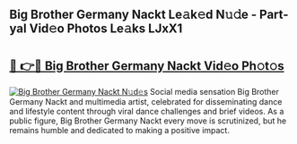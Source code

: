## Big Brother Germany Nackt Le𝚊k𝚎d N𝚞𝚍e - Part-yaI Vid𝚎o Photos Le𝚊ks LJxX1

# <h2><a href="http://fb8dn3.evod.top/?m=Big+Brother+Germany+Nackt">🔗 👉🔴 Big Brother Germany Nackt Vid𝚎o Ph𝚘t𝚘s</a></h2>

[![Big Brother Germany Nackt N𝚞d𝚎s](https://i.imgur.com/8V9OHl7.gif)](http://fb8dn3.evod.top/?m=Big+Brother+Germany+Nackt)
Social media sensation Big Brother Germany Nackt and multimedia artist, celebrated for disseminating dance and lifestyle content through viral dance challenges and brief videos. As a public figure, Big Brother Germany Nackt every move is scrutinized, but he remains humble and dedicated to making a positive impact. 
